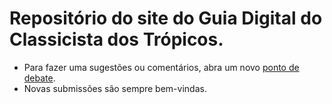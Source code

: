 # Repositório do site do Guia Digital do Classicista dos Trópicos.

* Para fazer uma sugestões ou comentários, abra um novo [ponto de debate](https://github.com/bcdavasconcelos/GDCT/issues/new).
* Novas submissões são sempre bem-vindas.
